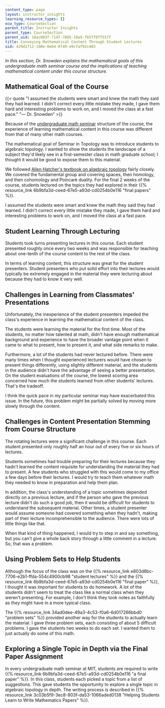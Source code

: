 ```yaml
---
content_type: page
layout: instructor_insights
learning_resource_types: []
ocw_type: CourseSection
parent_title: Instructor Insights
parent_type: CourseSection
parent_uid: 18ac083f-71d7-7895-10a9-fb5ff0ff557f
title: Conveying Mathematical Content Through Student Lectures
uid: 429d1f12-108e-0eb4-8f49-e9cfaf92c403
---
```


_In this section, Dr. Snowden explains the mathematical goals of this undergraduate math seminar course and the implications of teaching mathematical content under this course structure._

Mathematical Goal of the Course
-------------------------------

{{< quote "I assumed the students were smart and knew the math they said they had learned. I didn't correct every little mistake they made, I gave them hard and interesting problems to work on, and I moved the class at a fast pace." "— Dr. Snowden" >}}

Because of the [undergraduate math seminar](http://mathcomm.org/courses/course-structure/) structure of the course, the experience of learning mathematical content in this course was different from that of many other math courses.

The mathematical goal of Seminar in Topology was to introduce students to algebraic topology. I wanted to show the students the landscape of a subject they'd likely see in a first-semester class in math graduate school; I thought it would be good to expose them to this material.

We followed [Allen Hatcher's textbook on algebraic topology](http://www.math.cornell.edu/~hatcher/#ATI) fairly closely. We covered the fundamental group and covering spaces, then homology, and then cohomology and Poincaré duality. For the final 2 weeks of the course, students lectured on the topics they had explored in their {{% resource_link 6b9bfa3d-ceed-67e5-a93d-cd0254b0e116 "final papers" %}}.

I assumed the students were smart and knew the math they said they had learned. I didn't correct every little mistake they made, I gave them hard and interesting problems to work on, and I moved the class at a fast pace.

Student Learning Through Lecturing
----------------------------------

Students took turns presenting lectures in this course. Each student presented roughly once every two weeks and was responsible for teaching about one-tenth of the course content to the rest of the class.

In terms of learning content, this structure was great for the student presenters. Student presenters who put solid effort into their lectures would typically be extremely engaged in the material they were lecturing about because they had to know it very well.

Challenges in Learning from Classmates' Presentations
-----------------------------------------------------

Unfortunately, the inexperience of the student presenters impeded the class's experience in learning the mathematical content of the class.

The students were learning the material for the first time. Most of the students, no matter how talented at math, didn't have enough mathematical background and experience to have the broader vantage point when it came to what to present, how to present it, and what side remarks to make.

Furthermore, a lot of the students had never lectured before. There were many times when I thought experienced lecturers would have chosen to present things differently, using slightly different material, and the students in the audience didn't have the advantage of seeing a better presentation. On the student evaluations of the course, the lowest scoring area concerned how much the students learned from other students' lectures. That's the tradeoff.

I think the quick pace in my particular seminar may have exacerbated this issue. In the future, this problem might be partially solved by moving more slowly through the content.

Challenges in Content Presentation Stemming from Course Structure
-----------------------------------------------------------------

The rotating lectures were a significant challenge in this course. Each student presented only roughly half an hour out of every five or six hours of lectures.

Students sometimes had trouble preparing for their lectures because they hadn't learned the content requisite for understanding the material they had to present. A few students who struggled with this would come to my office a few days before their lectures. I would try to teach them whatever math they needed to know in preparation and help them plan.

In addition, the class's understanding of a topic sometimes depended directly on a previous lecture, and if the person who gave the previous lecture didn't do such a good job, then it would be difficult for students to understand the subsequent material. Other times, a student presenter would assume someone had covered something when they hadn't, making part of their lecture incomprehensible to the audience. There were lots of little things like that.

When that kind of thing happened, I would try to step in and say something, but you can't give a whole back story through a little comment in a lecture. So, that was a problem.

Using Problem Sets to Help Students
-----------------------------------

Although the focus of the class was on the {{% resource_link e803d8bc-7706-e2b1-ffda-554c4900cb98 "student lectures" %}} and the {{% resource_link 6b9bfa3d-ceed-67e5-a93d-cd0254b0e116 "final paper" %}}, I thought it was important for students to do homework. A lot of the students didn't seem to treat the class like a normal class when they weren't presenting. For example, I don't think they took notes as faithfully as they might have in a more typical class.

The {{% resource_link 34ad0dee-49a3-4c53-f0a6-6d017266bbd0 "problem sets" %}} provided another way for the students to actually learn the material. I gave three problem sets, each consisting of about 5 difficult problems. I gave the students two weeks to do each set. I wanted them to just actually do some of this math.

Exploring a Single Topic in Depth via the Final Paper Assignment
----------------------------------------------------------------

In every undergraduate math seminar at MIT, students are required to write {{% resource_link 6b9bfa3d-ceed-67e5-a93d-cd0254b0e116 "a final paper" %}}. In this class, students each picked a topic from a list of suggestions. This gave students the opportunity to explore a single topic in algebraic topology in depth. The writing process is described in {{% resource_link 3c03b5f9-3ec8-803f-da53-1066aded0138 "Helping Students Learn to Write Mathematics Papers" %}}.